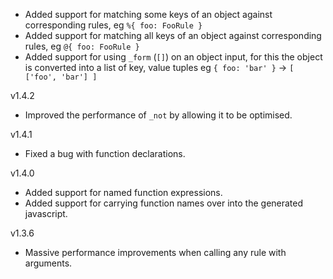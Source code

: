 * Added support for matching some keys of an object against corresponding rules,
	eg `%{ foo: FooRule }`
* Added support for matching all keys of an object against corresponding rules,
	eg `@{ foo: FooRule }`
* Added support for using `_form` (`[]`) on an object input,
	for this the object is converted into a list of key, value tuples
	eg `{ foo: 'bar' }` -> `[ ['foo', 'bar'] ]`

v1.4.2

* Improved the performance of `_not` by allowing it to be optimised.

v1.4.1

* Fixed a bug with function declarations.

v1.4.0

* Added support for named function expressions.
* Added support for carrying function names over into the generated javascript.

v1.3.6

* Massive performance improvements when calling any rule with arguments.
